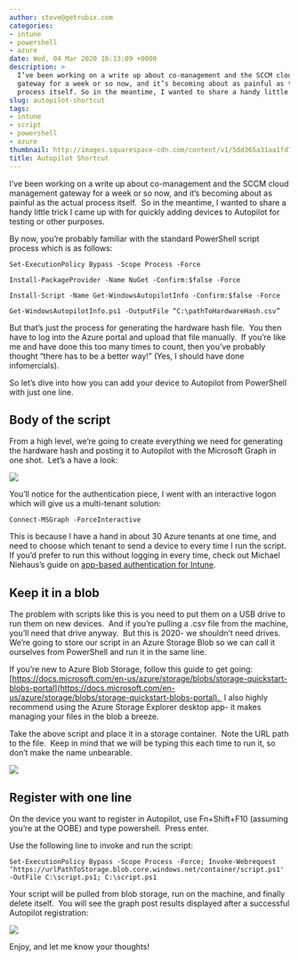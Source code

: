 ```yaml
---
author: steve@getrubix.com
categories:
- intune
- powershell
- azure
date: Wed, 04 Mar 2020 16:13:09 +0000
description: >
  I’ve been working on a write up about co-management and the SCCM cloud management
  gateway for a week or so now, and it’s becoming about as painful as the actual
  process itself. So in the meantime, I wanted to share a handy little trick I came up with.
slug: autopilot-shortcut
tags:
- intune
- script
- powershell
- azure
thumbnail: http://images.squarespace-cdn.com/content/v1/5dd365a31aa1fd743bc30b8e/1583338172870-HCUH3O9LFGGXVGNTKSE8/image-asset.jpeg/img.jpg
title: Autopilot Shortcut
---
```


I’ve been working on a write up about co-management and the SCCM cloud management gateway for a week or so now, and it’s becoming about as painful as the actual process itself.  So in the meantime, I wanted to share a handy little trick I came up with for quickly adding devices to Autopilot for testing or other purposes.  

By now, you’re probably familiar with the standard PowerShell script process which is as follows:

```
Set-ExecutionPolicy Bypass -Scope Process -Force
```

```
Install-PackageProvider -Name NuGet -Confirm:$false -Force
```

```
Install-Script -Name Get-WindowsAutopilotInfo -Confirm:$false -Force
```

```
Get-WindowsAutopilotInfo.ps1 -OutputFile “C:\pathToHardwareHash.csv”
```

But that’s just the process for generating the hardware hash file.  You then have to log into the Azure portal and upload that file manually.  If you’re like me and have done this too many times to count, then you’ve probably thought “there has to be a better way!” (Yes, I should have done infomercials).  

So let’s dive into how you can add your device to Autopilot from PowerShell with just one line.

Body of the script
------------------

From a high level, we’re going to create everything we need for generating the hardware hash and posting it to Autopilot with the Microsoft Graph in one shot.  Let’s a have a look:

![](https://getrubixsitecms.blob.core.windows.net/public-assets/content/v1/5dd365a31aa1fd743bc30b8e/1583337959758-REDQJFKX0MXTBNN99DOC/image-asset.png)

You’ll notice for the authentication piece, I went with an interactive logon which will give us a multi-tenant solution:

```
Connect-MSGraph -ForceInteractive
```

This is because I have a hand in about 30 Azure tenants at one time, and need to choose which tenant to send a device to every time I run the script.  If you’d prefer to run this without logging in every time, check out Michael Niehaus’s guide on [app-based authentication for Intune](https://oofhours.com/2019/11/29/app-based-authentication-with-intune/).

Keep it in a blob
-----------------

The problem with scripts like this is you need to put them on a USB drive to run them on new devices.  And if you’re pulling a .csv file from the machine, you’ll need that drive anyway.  But this is 2020- we shouldn’t need drives.  We’re going to store our script in an Azure Storage Blob so we can call it ourselves from PowerShell and run it in the same line.

If you’re new to Azure Blob Storage, follow this guide to get going: [https://docs.microsoft.com/en-us/azure/storage/blobs/storage-quickstart-blobs-portal](https://docs.microsoft.com/en-us/azure/storage/blobs/storage-quickstart-blobs-portal).  I also highly recommend using the Azure Storage Explorer desktop app- it makes managing your files in the blob a breeze.

Take the above script and place it in a storage container.  Note the URL path to the file.  Keep in mind that we will be typing this each time to run it, so don’t make the name unbearable.

![](https://getrubixsitecms.blob.core.windows.net/public-assets/content/v1/5dd365a31aa1fd743bc30b8e/1583338033080-GPSMZ70LBOWVUCW09N1B/image-asset.png)

Register with one line
----------------------

On the device you want to register in Autopilot, use Fn+Shift+F10 (assuming you’re at the OOBE) and type powershell.  Press enter.

Use the following line to invoke and run the script:

```
Set-ExecutionPolicy Bypass -Scope Process -Force; Invoke-Webrequest ‘https://urlPathToStorage.blob.core.windows.net/container/script.ps1' -OutFile C:\script.ps1; C:\script.ps1
```

Your script will be pulled from blob storage, run on the machine, and finally delete itself.  You will see the graph post results displayed after a successful Autopilot registration:

![](https://getrubixsitecms.blob.core.windows.net/public-assets/content/v1/5dd365a31aa1fd743bc30b8e/1583338114754-PU7ZWZBIT4N8Z0MI4T9Q/image-asset.png)

Enjoy, and let me know your thoughts!